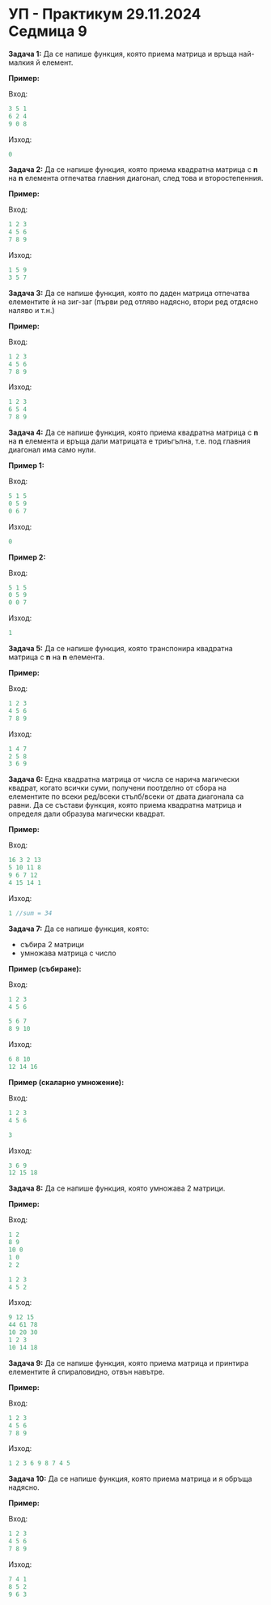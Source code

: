 # УП - Практикум 29.11.2024 Седмица 9

**Задача 1:** Да се напише функция, която приема матрица и връща най-малкия й елемент.

**Пример:**

Вход:
```c++
3 5 1 
6 2 4
9 0 8
```
Изход:
```c++
0
```

**Задача 2:** Да се напише функция, която приема квадратна матрица с **n** на **n** елемента отпечатва главния диагонал, след това и второстепенния.

**Пример:**

Вход:
```c++
1 2 3
4 5 6
7 8 9
```
Изход:
```c++
1 5 9
3 5 7
```

**Задача 3:** Да се напише функция, която по даден матрица отпечатва елементите ѝ на зиг-заг (първи ред отляво надясно, втори ред отдясно наляво и т.н.)

**Пример:**

Вход:
```c++
1 2 3
4 5 6
7 8 9
```
Изход:
```c++
1 2 3 
6 5 4
7 8 9
```

**Задача 4:** Да се напише функция, която приема квадратна матрица с **n** на **n** елемента и връща дали матрицата е триъгълна, т.е. под главния диагонал има само нули.

**Пример 1:**

Вход:
```c++
5 1 5 
0 5 9
0 6 7
```
Изход:
```c++
0
```

**Пример 2:**

Вход:
```c++
5 1 5 
0 5 9
0 0 7
```
Изход:
```c++
1
```

**Задача 5:** Да се напише функция, която транспонира квадратна матрица с **n** на **n** елемента.

**Пример:**

Вход:
```c++
1 2 3 
4 5 6 
7 8 9
```
Изход:
```c++
1 4 7
2 5 8
3 6 9
```

**Задача 6:** Една квадратна матрица от числа се нарича магически квадрат, когато всички суми, получени поотделно от сбора на елементите по всеки ред/всеки стълб/всеки от двата диагонала са равни. Да се състави функция, която приема квадратна матрица и определя дали образува магически квадрат. 

**Пример:**

Вход:
```c++
16 3 2 13
5 10 11 8
9 6 7 12
4 15 14 1
```
Изход:
```c++
1 //sum = 34
```

**Задача 7:** Да се напише функция, която:
- събира 2 матрици
- умножава матрица с число

**Пример (събиране):**

Вход:
```c++
1 2 3  
4 5 6

5 6 7
8 9 10
```
Изход:
```c++
6 8 10
12 14 16
```

**Пример (скаларно умножение):**

Вход:
```c++
1 2 3  
4 5 6

3
```
Изход:
```c++
3 6 9
12 15 18
```

**Задача 8:** Да се напише функция, която умножава 2 матрици.

**Пример:**

Вход:
```c++
1 2
8 9
10 0
1 0
2 2

1 2 3 
4 5 2
```
Изход:
```c++
9 12 15
44 61 78
10 20 30
1 2 3
10 14 18
```

**Задача 9:** Да се напише функция, която приема матрица и принтира елементите й спираловидно, отвън навътре.

**Пример:**

Вход:
```c++
1 2 3 
4 5 6
7 8 9
```
Изход:
```c++
1 2 3 6 9 8 7 4 5
```

**Задача 10:** Да се напише функция, която приема матрица и я обръща надясно.

**Пример:**

Вход:
```c++
1 2 3 
4 5 6
7 8 9
```
Изход:
```c++
7 4 1
8 5 2
9 6 3
```
